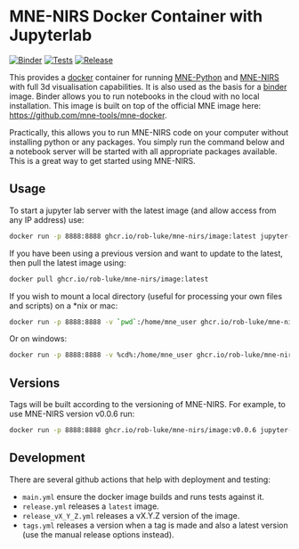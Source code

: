 # MNE-NIRS Docker Container with Jupyterlab

[![Binder](https://mybinder.org/badge_logo.svg)](https://mybinder.org/v2/gh/rob-luke/mne-nirs-docker/HEAD)
[![Tests](https://github.com/rob-luke/mne-nirs-docker/actions/workflows/main.yml/badge.svg)](https://github.com/rob-luke/mne-nirs-docker/actions/workflows/main.yml)
[![Release](https://github.com/rob-luke/mne-nirs-docker/actions/workflows/release.yml/badge.svg)](https://github.com/rob-luke/mne-nirs-docker/actions/workflows/release.yml)

This provides a [docker](https://docs.docker.com/get-docker/) container for running [MNE-Python](https://mne.tools/stable/index.html) and [MNE-NIRS](https://mne.tools/mne-nirs/master/index.html) with full 3d visualisation capabilities.
It is also used as the basis for a [binder](https://mybinder.org/) image. Binder allows you to run notebooks in the cloud with no local installation.
This image is built on top of the official MNE image here: https://github.com/mne-tools/mne-docker.

Practically, this allows you to run MNE-NIRS code on your computer without installing python or any packages.
You simply run the command below and a notebook server will be started with all appropriate packages available.
This is a great way to get started using MNE-NIRS.

## Usage

To start a jupyter lab server with the latest image (and allow access from any IP address) use:

```bash
docker run -p 8888:8888 ghcr.io/rob-luke/mne-nirs/image:latest jupyter-lab --ip="*"
```

If you have been using a previous version and want to update to the latest, then pull the latest image using:

```bash
docker pull ghcr.io/rob-luke/mne-nirs/image:latest
```

If you wish to mount a local directory (useful for processing your own files and scripts) on a \*nix or mac:

```bash
docker run -p 8888:8888 -v `pwd`:/home/mne_user ghcr.io/rob-luke/mne-nirs/image jupyter-lab --ip="*"
```

Or on windows:
```bash
docker run -p 8888:8888 -v %cd%:/home/mne_user ghcr.io/rob-luke/mne-nirs/image jupyter-lab --ip="*"
```


## Versions

Tags will be built according to the versioning of MNE-NIRS.
For example, to use MNE-NIRS version v0.0.6 run:

```bash
docker run -p 8888:8888 ghcr.io/rob-luke/mne-nirs/image:v0.0.6 jupyter-lab --ip="*"
```


## Development

There are several github actions that help with deployment and testing:

* `main.yml` ensure the docker image builds and runs tests against it.
* `release.yml` releases a `latest` image.
* `release_vX_Y_Z.yml` releases a vX.Y.Z version of the image.
* `tags.yml` releases a version when a tag is made and also a latest version (use the manual release options instead).
